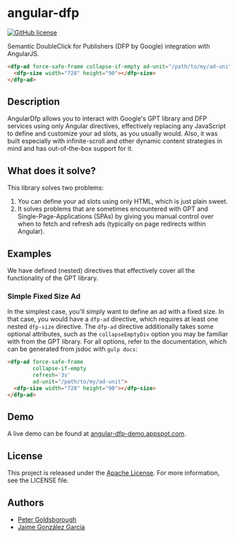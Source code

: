 # angular-dfp

[![GitHub license](https://img.shields.io/github/license/mashape/apistatus.svg?style=flat-square)](http://goldsborough.mit-license.org)

Semantic DoubleClick for Publishers (DFP by Google) integration with AngularJS.

```HTML
<dfp-ad force-safe-frame collapse-if-empty ad-unit="/path/to/my/ad-unit">
  <dfp-size width="728" height="90"></dfp-size>
</dfp-ad>
```

## Description

AngularDfp allows you to interact with Google's GPT library and DFP services using only Angular directives, effectively replacing any JavaScript to define and customize your ad slots, as you usually would. Also, it was built especially with infinite-scroll and other dynamic content strategies in mind and has out-of-the-box support for it.

## What does it solve?

This library solves two problems:

1. You can define your ad slots using only HTML, which is just plain sweet.
2. It solves problems that are sometimes encountered with GPT and Single-Page-Applications (SPAs) by giving you manual control over when to fetch and refresh ads (typically on page redirects within Angular).

## Examples

We have defined (nested) directives that effectively cover all the functionality of the GPT library.

### Simple Fixed Size Ad

In the simplest case, you'll simply want to define an ad with a fixed size. In that case, you would have a `dfp-ad` directive, which requires at least one nested `dfp-size` directive. The `dfp-ad` directive additionally takes some optional attributes, such as the `collapseEmptyDiv` option you may be familiar with from the GPT library. For all options, refer to the documentation, which can be generated from jsdoc with `gulp docs`:

```HTML
<dfp-ad force-safe-frame
        collapse-if-empty
        refresh='3s'
        ad-unit="/path/to/my/ad-unit">
  <dfp-size width="728" height="90"></dfp-size>
</dfp-ad>
```

## Demo

A live demo can be found at [angular-dfp-demo.appspot.com](http://angular-dfp-demo.appspot.com).

## License

This project is released under the [Apache License](https://www.apache.org/licenses/LICENSE-2.0). For more information, see the LICENSE file.

## Authors

* [Peter Goldsborough](http://github.com/goldsborough)
* [Jaime González García](http://github.com/vintharas)
